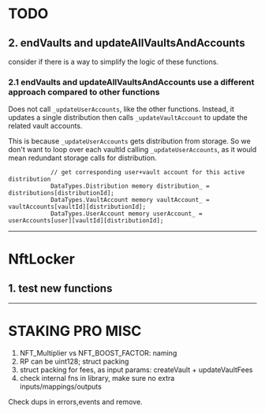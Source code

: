 # TODO

## 2. endVaults and updateAllVaultsAndAccounts

consider if there is a way to simplify the logic of these functions.

### 2.1 endVaults and updateAllVaultsAndAccounts use a different approach compared to other functions

Does not call `_updateUserAccounts`, like the other functions.
Instead, it updates a single distribution then calls `_updateVaultAccount` to update the related vault accounts.

This is because `_updateUserAccounts` gets distribution from storage. So we don't want to loop over each vaultId calling `_updateUserAccounts`, as it would mean redundant storage calls for distribution.

```solidity
            // get corresponding user+vault account for this active distribution 
            DataTypes.Distribution memory distribution_ = distributions[distributionId];
            DataTypes.VaultAccount memory vaultAccount_ = vaultAccounts[vaultId][distributionId];
            DataTypes.UserAccount memory userAccount_ = userAccounts[user][vaultId][distributionId];
```

---

# NftLocker

## 1. test new functions

---


# STAKING PRO MISC

1. NFT_Multiplier vs NFT_BOOST_FACTOR: naming
2. RP can be uint128; struct packing
3. struct packing for fees, as input params: createVault + updateVaultFees
4. check internal fns in library, make sure no extra inputs/mappings/outputs

Check dups in errors,events and remove.